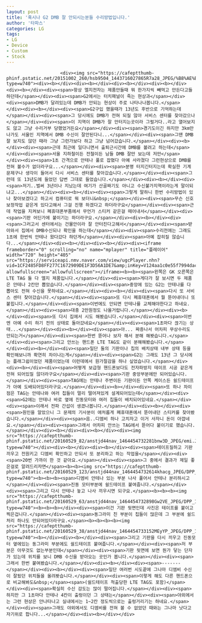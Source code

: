 ```yaml
---
layout: post
title: '혹시나 G2 DMB 잘 안되시는분들 수리방법입니다.'
author: '타파스'
categories: LG
tags:
- LG
- Device
- Custom
- Stock
---
```



<script> location.href='https://cafe.naver.com/develoid/632122' ; </script>


















						<div><img src="https://cafeptthumb-phinf.pstatic.net/20151002_260/hsb9504_1443716027865R7a28_JPEG/%B8%AE%B4%BA%BE%F3%B0%D4%BD%C3%C6%C7%BE%E7%BD%C4_%C0%CF%B9%DD.jpg?type=w740"><div><b></div><div><b></div><div><b></div><div><b></div><div><b></div><div><span>항상 엘지전자는 제품만들때 뭐 한가지씩 빼먹고 만든다고들 하던데</span></div><div><span>G2에서는 터치패널이 죽는 현상과</span></div><div><span>DMB가 달려있는데 DMB가 안되는 현상이 주로 나타나나봅니다.</span></div><div><b></div><div><span>G2구입 했을때가 13년도 후반으로 기억하는데</span></div><div><span>그 당시에도 DMB가 전혀 되질 않아 서비스 센터를 찾아갔으나</span></div><div><span>이 지역이 DMB가 잘 안터지는곳이라 그럴거다..라고 열어보지도 않고 그냥 수리거부 당했었거든요</span></div><div><span>경기도이긴 하지만 3km만 나가도 서울인 지역에서 DMB 수신이 잘안된다니...</span></div><div><span>그땐 DMB잘 보지도 않던 때라 그냥 그런가보다 하고 그냥 넘어갔습니다.</span></div><div><b></div><div><span>근데 최근에 일다니면서 출퇴근시간에 DMB를 볼려고 하는데</span></div><div><span>서울 지하철이든 전철이든 남들 DMB 잘만 보는데 저만</span></div><div><span>1초 간격으로 안테나 풀로 잡혔다 아예 사라졌다 그런현상으로 DMB를 전혀 볼수가 없더라구요...</span></div><div><span>분명 터지긴터지는데 확실한 기계 문제구나 생각이 들어서 다시 서비스 센터를 찾아갔습니다.</span></div><div><span>그런데 또 13년도에 들었던 답변 그대로 들었습니다.</span></div><div><b></div><div><span>저기..벌써 3년이나 지났는데 여기가 산골짜기도 아니고 수신불가지역이라는게 말이되냐고...</span></div><div><b></div><div><span>그렇게 말하니 한번 수리방법이 있나 찾아보겠다고 하고서 컴퓨터로 뭐 보더니&nbsp;</span></div><div><span>무슨 신호보정작업 같은게 있다고해서 그걸 진행 하겠다고 하더라구요</span></div><div><span>근데 작업을 지켜보니 폐휴대폰부품에서 무언가 스티커 같은걸 떼어내서</span></div><div><span>기판 어딘가에 붙이기는 하더라구요.</span></div><div><b></div><div><span>그러고서 센터에서는 건물안이라 잘 안터진다고해서</span></div><div><span>받아와서 집에서 DMB수신되나 확인을 하는데</span></div><div><span>수리전에는 그래도 1초에 한번씩 안테나 왔다갔다 하던게</span></div><div><span>아예 잡히질 않습니다...</span></div><div><b></div><div><b></div><div><iframe frameborder="0" scrolling="no" name="mplayer" title="플레이어" width="720" height="405" src="https://serviceapi.nmv.naver.com/view/ugcPlayer.nhn?vid=1CF2485FD8FF277C1672909DE1F3D56A1DE7&amp;inKey=V124aa1c0e55f7994dac48379d9bf0c21bb7cd1f108a1966c9b61b5e6346c459ee7568379d9bf0c21bb7c&amp;wmode=opaque&amp;hasLink=0&amp;autoPlay=false&amp;beginTime=0" allowfullscreen="allowfullscreen"></iframe><b><b><span>왼쪽은 GK 오른쪽은 LTE TAG 둘 다 엘지 제품입니다.</span></div><div><span>게다가 잘 보시면 두 제품은 안테나 2칸만 뽑았습니다.</span></div><div><span>중앙에 있는 G2는 안테나를 다 뽑아도 전혀 수신을 못하네요.</span></div><div><b></div><div><span>다시 또 서비스 센터 찾아갔습니다.</span></div><div><span>또 다시 폐휴대폰에서 뭘 뜯어내더니 또 붙힙니다.</span></div><div><span>이번에도 안되면 안테나를 교체해야한다고 하네요.</span></div><div><span>대충 2만원정도 나올거랍니다.</span></div><div><b></div><div><span>또 다시 집에서 시도 해봤습니다.</span></div><div><span>이번엔 아예 수리 하기 전의 상태로 돌아갔네요</span></div><div><span>1초마다 끊기는 상태...</span></div><div><b></div><div><span>아... 짜증나서 어차피 무상수리도 안되는거</span></div><div><span>한번 뜯어나 보자 해서 분해 해봣습니다.</span></div><div><span>그리고 안쓰는 핸드폰 LTE TAG도 같이 분해해봤습니다.</span></div><div><b></div><div><span>일단 둘의 기판이나 칩의 배치상태 내부 상태 등을 확인해보니까 확연히 차이나는게</span></div><div><span>G2는 그래도 13년 그 당시에는 플래그쉽이었던 제품이었는데 이런데에서 원가절감을 하나 싶었습니다.</span></div><div><b></div><div><span>어떻게 보급형 핸드폰보다도 전자파방지 테이프 시공 같은게 전혀 되어있질 않더라구요</span></div><div><span>기판 중앙부분에만 되어있습니다.</span></div><div><span>TAG에는 안테나 주변이든 기판이든 안쪽 케이스든 쉴드테이프가 아예 도배되어있더라구요.</span></div><div><b></div><div><span>또 하나 차이점은 TAG는 안테나와 여러 칩들이 멀리 떨어져있게 설계되어있는데</span></div><div><span>G2에는 안테나 바로 옆에 진동모터와 여러 칩들이 배치되어있네요.</span></div><div><span>이래서 전파 간섭이 생겼나봅니다.</span></div><div><b></div><div><span>원인을 알았으니 그 문제의 기사분이 애처롭게 폐휴대폰에서 뜯어내던 스티커를 찾아봤습니다.</span></div><div><span>음..디엠비 하나 고치자고 이거 사자니 돈이 아깝네요.</span></div><div><span>그래서 어차피 안쓰는 TAG에서 뜯어다 붙이기로 했습니다.</span></div><div><b></div><div><b></div><div><img src="https://cafeptthumb-phinf.pstatic.net/20160529_82/anstjd44nav_1464454732281bnw3D_JPEG/emi.JPG?type=w740"></div><div><b></div><div><b></div><div><span>테이프질하고 기판끼우고 전원키고 디엠비 확인하고 안되서 또 분리하고 하는 작업을</span></div><div><span>20번 가까이 한 것 같아요.</span></div><div><span>그 중에서 결과가 제일 좋은걸로 알려드리자면</span><b><b><img src="https://cafeptthumb-phinf.pstatic.net/20160529_123/anstjd44nav_1464454732614khacg_JPEG/DPP_163.JPG?type=w740"><b><b><b><span>디엠비 안테나 있는 부분 나사 풀어서 안테나 분리하시고</span></div><div><span>진동 모터부분에 쉴드테이프 붙여줍니다.</span></div><div><span>그리고 다시 안테나 놓고 나사 끼우시면 되구요.</span><b><b><b><img src="https://cafeptthumb-phinf.pstatic.net/20160529_63/anstjd44nav_1464454732898Gw2VE_JPEG/DPP_164.JPG?type=w740"><b><b><b></div><div><span>이건 기판 뒷면인데 사진은 테이프를 붙이고 찍은겁니다.</span></div><div><span>동그라미 친 부분이 칩들이 많은데 그 부분에 쉴드처리 하나도 안되어있더라구요.</span><b><b><b><b><img src="https://cafeptthumb-phinf.pstatic.net/20160529_38/anstjd44nav_1464454733152MEyYP_JPEG/DPP_165.JPG?type=w740"><b></div><div><b></div><div><span>그리고 기판을 다시 끼우고 진동모터 옆에있는 동그라미 부분에도 쉴드테이프 붙여줍니다.</span></div><div><span>저 부분은 아무것도 없는부분인데</span></div><div><span>기판 뒷면에 보면 뭔가 닿는 단자가 있는데 위치를 보니 DMB 수신을 받아오는 곳인가 봅니다.</span></div><div><span>그래서 한번 붙여봤습니다.</span></div><div><b></div><div><span>-------</span></div><div><b></div><div><span>일단 여러번 시도끝에 그나마 디엠비 수신이 잘됬던 위치들을 올려봣습니다.</span></div><div><span>이렇게 해도 다른 핸드폰으로 비교해봐도&nbsp;</span><span>(쉴드테이프 척출당한 LTE TAG도 포함)</span></div><div><span>확실히 수신 감도는 많이 떨어집니다.</span></div><div><span>하지만 그 1초마다 안테나 4칸이 출렁이던 그 상태는</span></div><div><span>야외에서는 그런 현상은 안나타나고 실내에서는 1~2칸 정도씩으로는 출렁거리기는 하네요.</span></div><div><span>그래도 야외에서도 디엠비를 전혀 볼 수 없었던 때와는 그나마 낫다고 자기위로 합니다...</span></div><div><b></div></div>
